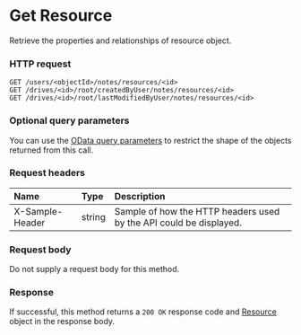 # Get Resource

Retrieve the properties and relationships of resource object.
### HTTP request
```http
GET /users/<objectId>/notes/resources/<id>
GET /drives/<id>/root/createdByUser/notes/resources/<id>
GET /drives/<id>/root/lastModifiedByUser/notes/resources/<id>
```
### Optional query parameters
You can use the [OData query parameters](odata-optional-query-parameters.md) to restrict the shape of the objects returned from this call.
### Request headers
| Name       | Type | Description|
|:-----------|:------|:----------|
| X-Sample-Header  | string  | Sample of how the HTTP headers used by the API could be displayed.|

### Request body
Do not supply a request body for this method.
### Response
If successful, this method returns a `200 OK` response code and [Resource](../resources/resource.md) object in the response body.

